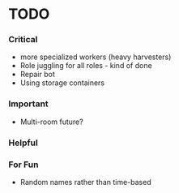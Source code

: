 # TODO

### Critical
* more specialized workers (heavy harvesters)
* Role juggling for all roles - kind of done
* Repair bot
* Using storage containers

### Important
* Multi-room future?

### Helpful

### For Fun
* Random names rather than time-based